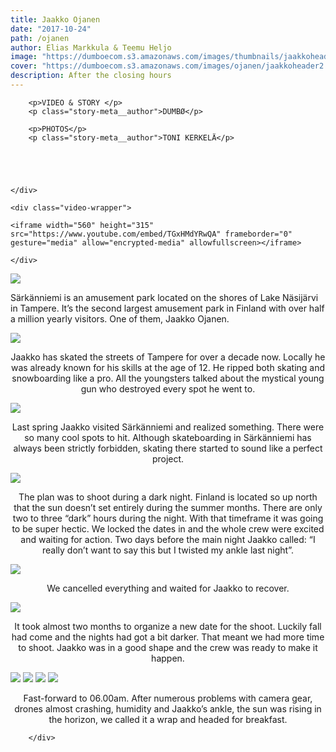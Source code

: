 ```yaml
---
title: Jaakko Ojanen
date: "2017-10-24"
path: /ojanen
author: Elias Markkula & Teemu Heljo
image: "https://dumboecom.s3.amazonaws.com/images/thumbnails/jaakkoheader2.jpg"
cover: "https://dumboecom.s3.amazonaws.com/images/ojanen/jaakkoheader2.jpg"
description: After the closing hours
---
```


<div class="story">
    <div class="story-meta">
         
        <p>VIDEO & STORY </p>
        <p class="story-meta__author">DUMBØ</p>
        
        <p>PHOTOS</p>
        <p class="story-meta__author">TONI KERKELÄ</p>
        
        
      
     
        
    </div>

<div class="story-body">

    <div class="video-wrapper">
        
    <iframe width="560" height="315" src="https://www.youtube.com/embed/TGxHMdYRwQA" frameborder="0" gesture="media" allow="encrypted-media" allowfullscreen></iframe>

    </div>
 
<img src="https://dumboecom.s3.amazonaws.com/images/ojanen/sarkka2.jpg">

<p "text-align:center">Särkänniemi is an amusement park located on the shores of Lake Näsijärvi in Tampere. It’s the second largest amusement park in Finland with over half a million yearly visitors.  One of them, Jaakko Ojanen.</p>

<img src="https://dumboecom.s3.amazonaws.com/images/ojanen/sarkka15.jpg">

<p style="text-align:center">Jaakko has skated the streets of Tampere for over a decade now. Locally he was already known for his skills at the age of 12. He ripped both skating and snowboarding like a pro. All the youngsters talked about the mystical young gun who destroyed every spot he went to.</p>
<img src="https://dumboecom.s3.amazonaws.com/images/ojanen/sarkka7.jpg">
   
<p style="text-align:center">Last spring Jaakko visited Särkänniemi and realized something. There were so many cool spots to hit. Although skateboarding in Särkänniemi has always been strictly forbidden, skating there started to sound like a perfect project.</p>
    
<img src="https://dumboecom.s3.amazonaws.com/images/ojanen/sarkka4.jpg">
    
<p style="text-align:center">The plan was to shoot during a dark night. Finland is located so up north that the sun doesn’t set entirely during the summer months. There are only two to three “dark” hours during the night. With that timeframe it was going to be super hectic. We locked the dates in and the whole crew were excited and waiting for action. Two days before the main night Jaakko called: “I really don’t want to say this but I twisted my ankle last night”.</p>
    
<img src="https://dumboecom.s3.amazonaws.com/images/ojanen/sarkkacollage.jpg">
    
<p style="text-align:center">We cancelled everything and waited for Jaakko to recover.</p>
        
<img src="https://dumboecom.s3.amazonaws.com/images/ojanen/sarkka13.jpg">
        
<p style="text-align:center"> It took almost two months to organize a new date for the shoot. Luckily fall had come and the nights had got a bit darker. That meant we had more time to shoot. Jaakko was in a good shape and the crew was ready to make it happen.</p>
            
<img src="https://dumboecom.s3.amazonaws.com/images/ojanen/sarkka3.jpg">
<img src="https://dumboecom.s3.amazonaws.com/images/ojanen/sarkka17.jpg">
<img src="https://dumboecom.s3.amazonaws.com/images/ojanen/sarkka18.jpg">
<img src="https://dumboecom.s3.amazonaws.com/images/ojanen/sarkka23.jpg">
            
<p style="text-align:center">Fast-forward to 06.00am. After numerous problems with camera gear, drones almost crashing, humidity and Jaakko’s ankle, the sun was rising in the horizon, we called it a wrap and headed for breakfast.
</p>
   

       
        </div>
</div>